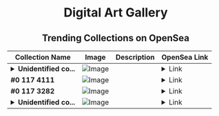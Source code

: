 <div align="center">

# Digital Art Gallery

## Trending Collections on OpenSea

| Collection Name                       | Image                                                                                     | Description                       | OpenSea Link                                                                                          |
|---------------------------------------|-------------------------------------------------------------------------------------------|-----------------------------------|--------------------------------------------------------------------------------------------------------|
| **<details><summary>Unidentified co...</summary>Unidentified contract 010495e8-334f-47f4-a1ea-db88caeeec88</details>** | ![Image](https://i2.seadn.io/optimism/0x579e4f4a7e577ef5ac6e9221ca8f11dd6d43316d/6404459f0a28661c41bd910f8b5899/e86404459f0a28661c41bd910f8b5899.png?w=200&auto=format) |  | <details><summary>Link</summary>[Unidentified contract 010495e8-334f-47f4-a1ea-db88caeeec88](https://opensea.io/collection/unidentified-contract-010495e8-334f-47f4-a1ea-db88)</details> |
| **#0 117 4111** | ![Image](https://i2.seadn.io/base/0x2ebd4845c54c605b2a1cc8dafecab2db12c57cf0/53834f05a4c1a44a3127b0358dc117/f053834f05a4c1a44a3127b0358dc117.jpeg?w=200&auto=format) |  | <details><summary>Link</summary>[#0 117 4111](https://opensea.io/collection/0-117-4111)</details> |
| **#0 117 3282** | ![Image](https://i2.seadn.io/base/0x2ebd4845c54c605b2a1cc8dafecab2db12c57cf0/53834f05a4c1a44a3127b0358dc117/f053834f05a4c1a44a3127b0358dc117.jpeg?w=200&auto=format) |  | <details><summary>Link</summary>[#0 117 3282](https://opensea.io/collection/0-117-3282)</details> |
| **<details><summary>Unidentified co...</summary>Unidentified contract 1eb32294-98e1-4f0e-b30d-67d4cafe2a97</details>** | ![Image](https://i2.seadn.io/optimism/0x579e4f4a7e577ef5ac6e9221ca8f11dd6d43316d/6404459f0a28661c41bd910f8b5899/e86404459f0a28661c41bd910f8b5899.png?w=200&auto=format) |  | <details><summary>Link</summary>[Unidentified contract 1eb32294-98e1-4f0e-b30d-67d4cafe2a97](https://opensea.io/collection/unidentified-contract-1eb32294-98e1-4f0e-b30d-67d4)</details> |

</div>